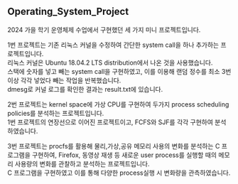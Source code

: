 ## Operating_System_Project
2024 가을 학기 운영체제 수업에서 구현했던 세 가지 미니 프로젝트입니다.

1번 프로젝트는 기존 리눅스 커널을 수정하여 간단한 system call을 하나 추가하는 프로젝트입니다.\
리눅스 커널은 Ubuntu 18.04.2 LTS distribution에서 나온 것을 사용했습니다.\
스택에 숫자를 넣고 빼는 system call을 구현하였고, 이를 이용해 랜덤 정수를 최소 3번이상 각각 넣었다 빼는 작업을 반복했습니다.\
dmesg로 커널 로그를 확인한 결과는 result.txt에 있습니다.

2번 프로젝트는 kernel space에 가상 CPU를 구현하여 두가지 process scheduling policies를 분석하는 프로젝트입니다.\
1번 프로젝트의 연장선으로 이어진 프로젝트이고, FCFS와 SJF를 각각 구현하여 분석하였습니다.

3번 프로젝트는 procfs를 활용해 물리,가상,공유 메모리 사용의 변화를 분석하는 C 프로그램을 구현하여, Firefox, 동영상 재생 등 새로운 user process를 실행할 때의 메모리 사용량의 변화를 관찰하고 분석하는 프로젝트입니다.\
C 프로그램을 구현하였고 이를 통해 다양한 process실행 시 변화량을 관측하였습니다.